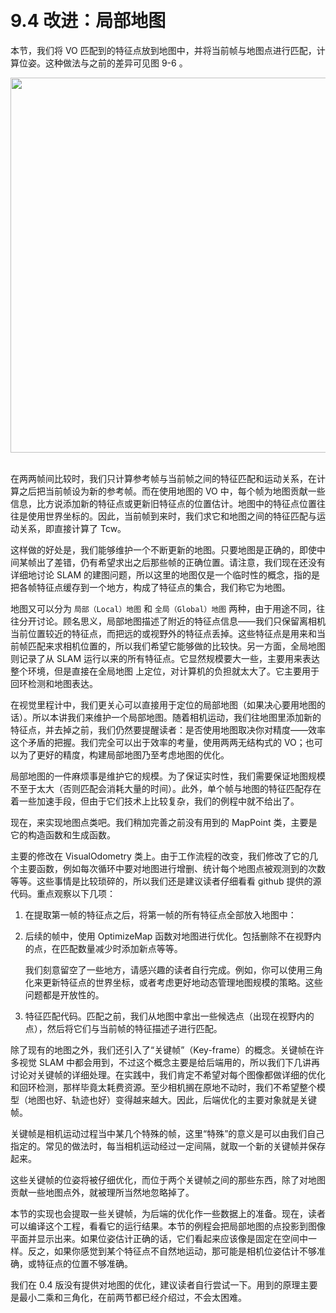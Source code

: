 &emsp;
# 9.4 改进：局部地图

本节，我们将 VO 匹配到的特征点放到地图中，并将当前帧与地图点进行匹配，计算位姿。这种做法与之前的差异可见图 9-6 。

<div align="center">
    <image src="./imgs/9.4-1.png" width = 600>
</div>
&emsp;

在两两帧间比较时，我们只计算参考帧与当前帧之间的特征匹配和运动关系，在计算之后把当前帧设为新的参考帧。而在使用地图的 VO 中，每个帧为地图贡献一些信息，比方说添加新的特征点或更新旧特征点的位置估计。地图中的特征点位置往往是使用世界坐标的。因此，当前帧到来时，我们求它和地图之间的特征匹配与运动关系，即直接计算了 Tcw。

这样做的好处是，我们能够维护一个不断更新的地图。只要地图是正确的，即使中间某帧出了差错，仍有希望求出之后那些帧的正确位置。请注意，我们现在还没有详细地讨论 SLAM 的建图问题，所以这里的地图仅是一个临时性的概念，指的是把各帧特征点缓存到一个地方，构成了特征点的集合，我们称它为地图。

地图又可以分为 `局部（Local）地图` 和 `全局（Global）地图` 两种，由于用途不同，往往分开讨论。顾名思义，局部地图描述了附近的特征点信息——我们只保留离相机当前位置较近的特征点，而把远的或视野外的特征点丢掉。这些特征点是用来和当前帧匹配来求相机位置的，所以我们希望它能够做的比较快。另一方面，全局地图则记录了从 SLAM 运行以来的所有特征点。它显然规模要大一些，主要用来表达整个环境，但是直接在全局地图
上定位，对计算机的负担就太大了。它主要用于回环检测和地图表达。

在视觉里程计中，我们更关心可以直接用于定位的局部地图（如果决心要用地图的话）。所以本讲我们来维护一个局部地图。随着相机运动，我们往地图里添加新的特征点，并去掉之前，我们仍然要提醒读者：是否使用地图取决你对精度——效率这个矛盾的把握。我们完全可以出于效率的考量，使用两两无结构式的 VO；也可以为了更好的精度，构建局部地图乃至考虑地图的优化。

局部地图的一件麻烦事是维护它的规模。为了保证实时性，我们需要保证地图规模不至于太大（否则匹配会消耗大量的时间）。此外，单个帧与地图的特征匹配存在着一些加速手段，但由于它们技术上比较复杂，我们的例程中就不给出了。

现在，来实现地图点类吧。我们稍加完善之前没有用到的 MapPoint 类，主要是它的构造函数和生成函数。

主要的修改在 VisualOdometry 类上。由于工作流程的改变，我们修改了它的几个主要函数，例如每次循环中要对地图进行增删、统计每个地图点被观测到的次数等等。这些事情是比较琐碎的，所以我们还是建议读者仔细看看 github 提供的源代码。重点观察以下几项：

1. 在提取第一帧的特征点之后，将第一帧的所有特征点全部放入地图中：

2. 后续的帧中，使用 OptimizeMap 函数对地图进行优化。包括删除不在视野内的点，在匹配数量减少时添加新点等等。

    我们刻意留空了一些地方，请感兴趣的读者自行完成。例如，你可以使用三角化来更新特征点的世界坐标，或者考虑更好地动态管理地图规模的策略。这些问题都是开放性的。

3. 特征匹配代码。匹配之前，我们从地图中拿出一些候选点（出现在视野内的点），然后将它们与当前帧的特征描述子进行匹配。


除了现有的地图之外，我们还引入了“关键帧”（Key-frame）的概念。关键帧在许多视觉 SLAM 中都会用到，不过这个概念主要是给后端用的，所以我们下几讲再讨论对关键帧的详细处理。在实践中，我们肯定不希望对每个图像都做详细的优化和回环检测，那样毕竟太耗费资源。至少相机搁在原地不动时，我们不希望整个模型（地图也好、轨迹也好）变得越来越大。因此，后端优化的主要对象就是关键帧。

关键帧是相机运动过程当中某几个特殊的帧，这里“特殊”的意义是可以由我们自己指定的。常见的做法时，每当相机运动经过一定间隔，就取一个新的关键帧并保存起来。

这些关键帧的位姿将被仔细优化，而位于两个关键帧之间的那些东西，除了对地图贡献一些地图点外，就被理所当然地忽略掉了。

本节的实现也会提取一些关键帧，为后端的优化作一些数据上的准备。现在，读者可以编译这个工程，看看它的运行结果。本节的例程会把局部地图的点投影到图像平面并显示出来。如果位姿估计正确的话，它们看起来应该像是固定在空间中一样。反之，如果你感觉到某个特征点不自然地运动，那可能是相机位姿估计不够准确，或特征点的位置不够准确。

我们在 0.4 版没有提供对地图的优化，建议读者自行尝试一下。用到的原理主要是最小二乘和三角化，在前两节都已经介绍过，不会太困难。
